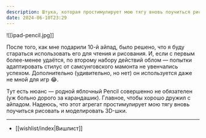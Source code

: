 ```yaml
---
description: Штука, которая простимулирует мою тягу вновь поучиться рисовать, а заодно и помоделировать на айпаде
date: 2024-06-10T23:29
---
```


![[ipad-pencil.jpg]]

После того, как мне подарили 10-й айпад, было решено, что я буду стараться использовать его для чтения и рисования. И, если с первым более-менее удаётся, по второму набору действий облом — попытки адаптировать стилус от самсунговского мамонта не увенчались успехом. Дополнительно (удивительно, но нет) он используется даже не мной для игр 😂.

Тут есть нюанс — родной яблочный Pencil совершенно не обязателен (уж больно дорого за карандашик). Главное, чтобы хорошо дружил с айпадом. Надеюсь, что этот агрегат простимулирует мою тягу вновь поучиться рисовать и моделировать 3D-шки.

---

- [[wishlist/index|Вишлист]]
